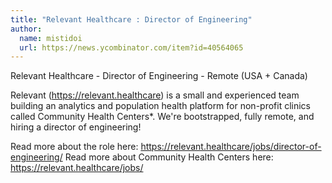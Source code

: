 ```yaml
---
title: "Relevant Healthcare : Director of Engineering"
author:
  name: mistidoi
  url: https://news.ycombinator.com/item?id=40564065
---
```

Relevant Healthcare - Director of Engineering - Remote (USA + Canada)

Relevant (<a href="https:&#x2F;&#x2F;relevant.healthcare" rel="nofollow">https:&#x2F;&#x2F;relevant.healthcare</a>) is a small and experienced team building an analytics and population health platform for non-profit clinics called Community Health Centers*. We&#x27;re bootstrapped, fully remote, and hiring a director of engineering!

Read more about the role here: <a href="https:&#x2F;&#x2F;relevant.healthcare&#x2F;jobs&#x2F;director-of-engineering&#x2F;" rel="nofollow">https:&#x2F;&#x2F;relevant.healthcare&#x2F;jobs&#x2F;director-of-engineering&#x2F;</a>
Read more about Community Health Centers here: <a href="https:&#x2F;&#x2F;relevant.healthcare&#x2F;jobs&#x2F;" rel="nofollow">https:&#x2F;&#x2F;relevant.healthcare&#x2F;jobs&#x2F;</a>
